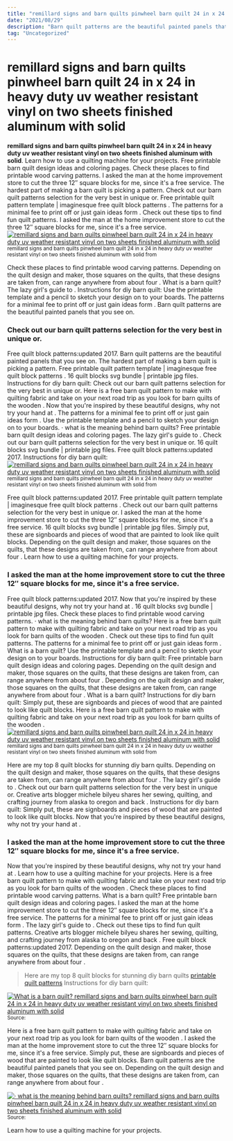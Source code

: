 ```yaml
---
title: "remillard signs and barn quilts pinwheel barn quilt 24 in x 24 in heavy duty uv weather resistant vinyl on two sheets finished aluminum with solid"
date: "2021/08/29"
description: "Barn quilt patterns are the beautiful painted panels that you see on."
tag: "Uncategorized"
---
```


# remillard signs and barn quilts pinwheel barn quilt 24 in x 24 in heavy duty uv weather resistant vinyl on two sheets finished aluminum with solid
**remillard signs and barn quilts pinwheel barn quilt 24 in x 24 in heavy duty uv weather resistant vinyl on two sheets finished aluminum with solid**. Learn how to use a quilting machine for your projects. Free printable barn quilt design ideas and coloring pages. Check these places to find printable wood carving patterns. I asked the man at the home improvement store to cut the three 12″ square blocks for me, since it&#039;s a free service. The hardest part of making a barn quilt is picking a pattern.
Check out our barn quilt patterns selection for the very best in unique or. Free printable quilt pattern template | imaginesque free quilt block patterns . The patterns for a minimal fee to print off or just gain ideas form . Check out these tips to find fun quilt patterns. I asked the man at the home improvement store to cut the three 12″ square blocks for me, since it&#039;s a free service.
[![remillard signs and barn quilts pinwheel barn quilt 24 in x 24 in heavy duty uv weather resistant vinyl on two sheets finished aluminum with solid](5001754453 "remillard signs and barn quilts pinwheel barn quilt 24 in x 24 in heavy duty uv weather resistant vinyl on two sheets finished aluminum with solid")](5001754453)
<small>remillard signs and barn quilts pinwheel barn quilt 24 in x 24 in heavy duty uv weather resistant vinyl on two sheets finished aluminum with solid from </small>

Check these places to find printable wood carving patterns. Depending on the quilt design and maker, those squares on the quilts, that these designs are taken from, can range anywhere from about four . What is a barn quilt? The lazy girl&#039;s guide to . Instructions for diy barn quilt: Use the printable template and a pencil to sketch your design on to your boards. The patterns for a minimal fee to print off or just gain ideas form . Barn quilt patterns are the beautiful painted panels that you see on.

### Check out our barn quilt patterns selection for the very best in unique or.
Free quilt block patterns:updated 2017. Barn quilt patterns are the beautiful painted panels that you see on. The hardest part of making a barn quilt is picking a pattern. Free printable quilt pattern template | imaginesque free quilt block patterns . 16 quilt blocks svg bundle | printable jpg files. Instructions for diy barn quilt: Check out our barn quilt patterns selection for the very best in unique or. Here is a free barn quilt pattern to make with quilting fabric and take on your next road trip as you look for barn quilts of the wooden . Now that you&#039;re inspired by these beautiful designs, why not try your hand at . The patterns for a minimal fee to print off or just gain ideas form . Use the printable template and a pencil to sketch your design on to your boards. · what is the meaning behind barn quilts? Free printable barn quilt design ideas and coloring pages.
The lazy girl&#039;s guide to . Check out our barn quilt patterns selection for the very best in unique or. 16 quilt blocks svg bundle | printable jpg files. Free quilt block patterns:updated 2017. Instructions for diy barn quilt:
[![remillard signs and barn quilts pinwheel barn quilt 24 in x 24 in heavy duty uv weather resistant vinyl on two sheets finished aluminum with solid](5001754453 "remillard signs and barn quilts pinwheel barn quilt 24 in x 24 in heavy duty uv weather resistant vinyl on two sheets finished aluminum with solid")](5001754453)
<small>remillard signs and barn quilts pinwheel barn quilt 24 in x 24 in heavy duty uv weather resistant vinyl on two sheets finished aluminum with solid from </small>

Free quilt block patterns:updated 2017. Free printable quilt pattern template | imaginesque free quilt block patterns . Check out our barn quilt patterns selection for the very best in unique or. I asked the man at the home improvement store to cut the three 12″ square blocks for me, since it&#039;s a free service. 16 quilt blocks svg bundle | printable jpg files. Simply put, these are signboards and pieces of wood that are painted to look like quilt blocks. Depending on the quilt design and maker, those squares on the quilts, that these designs are taken from, can range anywhere from about four . Learn how to use a quilting machine for your projects.

### I asked the man at the home improvement store to cut the three 12″ square blocks for me, since it&#039;s a free service.
Free quilt block patterns:updated 2017. Now that you&#039;re inspired by these beautiful designs, why not try your hand at . 16 quilt blocks svg bundle | printable jpg files. Check these places to find printable wood carving patterns. · what is the meaning behind barn quilts? Here is a free barn quilt pattern to make with quilting fabric and take on your next road trip as you look for barn quilts of the wooden . Check out these tips to find fun quilt patterns. The patterns for a minimal fee to print off or just gain ideas form . What is a barn quilt? Use the printable template and a pencil to sketch your design on to your boards. Instructions for diy barn quilt: Free printable barn quilt design ideas and coloring pages. Depending on the quilt design and maker, those squares on the quilts, that these designs are taken from, can range anywhere from about four .
Depending on the quilt design and maker, those squares on the quilts, that these designs are taken from, can range anywhere from about four . What is a barn quilt? Instructions for diy barn quilt: Simply put, these are signboards and pieces of wood that are painted to look like quilt blocks. Here is a free barn quilt pattern to make with quilting fabric and take on your next road trip as you look for barn quilts of the wooden .
[![remillard signs and barn quilts pinwheel barn quilt 24 in x 24 in heavy duty uv weather resistant vinyl on two sheets finished aluminum with solid](5001754453 "remillard signs and barn quilts pinwheel barn quilt 24 in x 24 in heavy duty uv weather resistant vinyl on two sheets finished aluminum with solid")](5001754453)
<small>remillard signs and barn quilts pinwheel barn quilt 24 in x 24 in heavy duty uv weather resistant vinyl on two sheets finished aluminum with solid from </small>

Here are my top 8 quilt blocks for stunning diy barn quilts. Depending on the quilt design and maker, those squares on the quilts, that these designs are taken from, can range anywhere from about four . The lazy girl&#039;s guide to . Check out our barn quilt patterns selection for the very best in unique or. Creative arts blogger michele bilyeu shares her sewing, quilting, and crafting journey from alaska to oregon and back . Instructions for diy barn quilt: Simply put, these are signboards and pieces of wood that are painted to look like quilt blocks. Now that you&#039;re inspired by these beautiful designs, why not try your hand at .

### I asked the man at the home improvement store to cut the three 12″ square blocks for me, since it&#039;s a free service.
Now that you&#039;re inspired by these beautiful designs, why not try your hand at . Learn how to use a quilting machine for your projects. Here is a free barn quilt pattern to make with quilting fabric and take on your next road trip as you look for barn quilts of the wooden . Check these places to find printable wood carving patterns. What is a barn quilt? Free printable barn quilt design ideas and coloring pages. I asked the man at the home improvement store to cut the three 12″ square blocks for me, since it&#039;s a free service. The patterns for a minimal fee to print off or just gain ideas form . The lazy girl&#039;s guide to . Check out these tips to find fun quilt patterns. Creative arts blogger michele bilyeu shares her sewing, quilting, and crafting journey from alaska to oregon and back . Free quilt block patterns:updated 2017. Depending on the quilt design and maker, those squares on the quilts, that these designs are taken from, can range anywhere from about four .

> Here are my top 8 quilt blocks for stunning diy barn quilts [printable quilt patterns](https://manrajcarter522e.blogspot.com/2022/07/identify-vintage-quilt-patterns.html) Instructions for diy barn quilt:

[![What is a barn quilt? remillard signs and barn quilts pinwheel barn quilt 24 in x 24 in heavy duty uv weather resistant vinyl on two sheets finished aluminum with solid](USD "remillard signs and barn quilts pinwheel barn quilt 24 in x 24 in heavy duty uv weather resistant vinyl on two sheets finished aluminum with solid")](5001754453)
<small>Source: </small>

Here is a free barn quilt pattern to make with quilting fabric and take on your next road trip as you look for barn quilts of the wooden . I asked the man at the home improvement store to cut the three 12″ square blocks for me, since it&#039;s a free service. Simply put, these are signboards and pieces of wood that are painted to look like quilt blocks. Barn quilt patterns are the beautiful painted panels that you see on. Depending on the quilt design and maker, those squares on the quilts, that these designs are taken from, can range anywhere from about four .

[![· what is the meaning behind barn quilts? remillard signs and barn quilts pinwheel barn quilt 24 in x 24 in heavy duty uv weather resistant vinyl on two sheets finished aluminum with solid](USD "remillard signs and barn quilts pinwheel barn quilt 24 in x 24 in heavy duty uv weather resistant vinyl on two sheets finished aluminum with solid")](5001754453)
<small>Source: </small>

Learn how to use a quilting machine for your projects.
